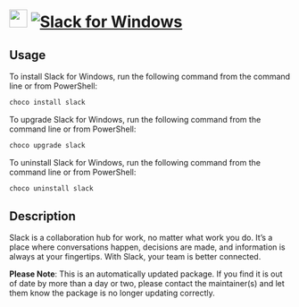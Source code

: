 ﻿# <img src="https://cdn.jsdelivr.net/gh/mkevenaar/chocolatey-packages@63378edac68e986a45f67eb8ac2eb845fc502321/icons/slack.png" width="32" height="32"/> [![Slack for Windows](https://img.shields.io/chocolatey/v/slack.svg?label=Slack+for+Windows)](https://chocolatey.org/packages/slack)

## Usage
To install Slack for Windows, run the following command from the command line or from PowerShell:
```powershell
choco install slack
```

To upgrade Slack for Windows, run the following command from the command line or from PowerShell:
```powershell
choco upgrade slack
```

To uninstall Slack for Windows, run the following command from the command line or from PowerShell:
```powershell
choco uninstall slack
```

## Description
Slack is a collaboration hub for work, no matter what work you do. It’s a place where conversations happen, decisions are made, and information is always at your fingertips. With Slack, your team is better connected.

**Please Note**: This is an automatically updated package. If you find it is
out of date by more than a day or two, please contact the maintainer(s) and
let them know the package is no longer updating correctly.

